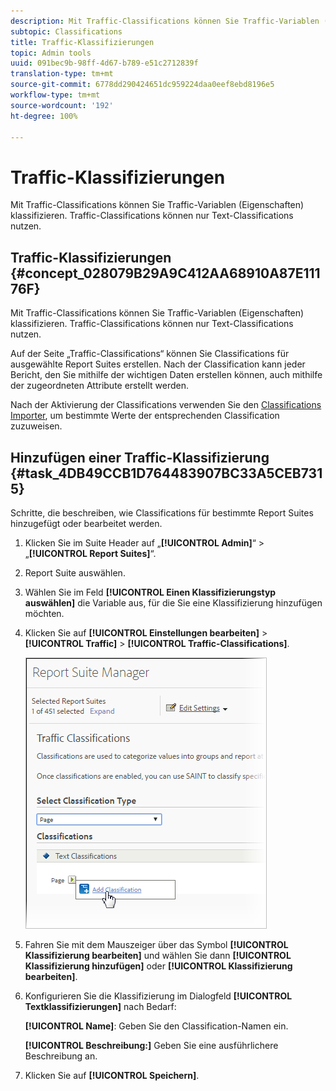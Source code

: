 ```yaml
---
description: Mit Traffic-Classifications können Sie Traffic-Variablen (Eigenschaften) klassifizieren. Traffic-Classifications können nur Text-Classifications nutzen.
subtopic: Classifications
title: Traffic-Klassifizierungen
topic: Admin tools
uuid: 091bec9b-98ff-4d67-b789-e51c2712839f
translation-type: tm+mt
source-git-commit: 6778dd290424651dc959224daa0eef8ebd8196e5
workflow-type: tm+mt
source-wordcount: '192'
ht-degree: 100%

---
```



# Traffic-Klassifizierungen

Mit Traffic-Classifications können Sie Traffic-Variablen (Eigenschaften) klassifizieren. Traffic-Classifications können nur Text-Classifications nutzen.

## Traffic-Klassifizierungen {#concept_028079B29A9C412AA68910A87E11176F}

Mit Traffic-Classifications können Sie Traffic-Variablen (Eigenschaften) klassifizieren. Traffic-Classifications können nur Text-Classifications nutzen.

Auf der Seite „Traffic-Classifications“ können Sie Classifications für ausgewählte Report Suites erstellen. Nach der Classification kann jeder Bericht, den Sie mithilfe der wichtigen Daten erstellen können, auch mithilfe der zugeordneten Attribute erstellt werden.

Nach der Aktivierung der Classifications verwenden Sie den [Classifications Importer](/help/components/classifications/c-classifications-importer/c-working-with-saint.md), um bestimmte Werte der entsprechenden Classification zuzuweisen.

## Hinzufügen einer Traffic-Klassifizierung {#task_4DB49CCB1D764483907BC33A5CEB7315}

<!-- 

t_classification_add_traffic.xml

 -->

Schritte, die beschreiben, wie Classifications für bestimmte Report Suites hinzugefügt oder bearbeitet werden.

1. Klicken Sie im Suite Header auf „**[!UICONTROL Admin]**“ > „**[!UICONTROL Report Suites]**“. 
1. Report Suite auswählen.
1. Wählen Sie im Feld **[!UICONTROL Einen Klassifizierungstyp auswählen]** die Variable aus, für die Sie eine Klassifizierung hinzufügen möchten.
1. Klicken Sie auf **[!UICONTROL Einstellungen bearbeiten]** > **[!UICONTROL Traffic]** > **[!UICONTROL Traffic-Classifications]**.

   ![Schritt-Info](assets/traffic-classification.png)

1. Fahren Sie mit dem Mauszeiger über das Symbol **[!UICONTROL Klassifizierung bearbeiten]** und wählen Sie dann **[!UICONTROL Klassifizierung hinzufügen]** oder **[!UICONTROL Klassifizierung bearbeiten]**.
1. Konfigurieren Sie die Klassifizierung im Dialogfeld **[!UICONTROL Textklassifizierungen]** nach Bedarf:

   **[!UICONTROL Name]**: Geben Sie den Classification-Namen ein.

   **[!UICONTROL Beschreibung:]** Geben Sie eine ausführlichere Beschreibung an.
1. Klicken Sie auf **[!UICONTROL Speichern]**.
